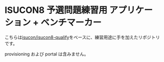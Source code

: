 # ISUCON8 予選問題練習用 アプリケーション + ベンチマーカー

こちらは[isucon/isucon8-qualify](https://github.com/isucon/isucon8-qualify)をベースに、練習用途に手を加えたリポジトリです。

provisioning および portal は含みません。
